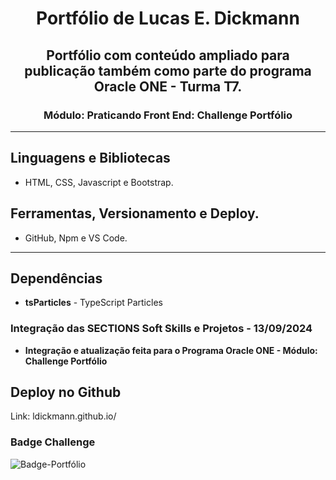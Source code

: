 <div align="center">
  <h1>Portfólio de Lucas E. Dickmann</h1>
  <h2>Portfólio com conteúdo ampliado para publicação também como parte do programa Oracle ONE - Turma T7.</h2>
  <h3>Módulo: Praticando Front End: Challenge Portfólio</h3>
</div>

---

## Linguagens e Bibliotecas

* HTML, CSS, Javascript e Bootstrap.

## Ferramentas, Versionamento e Deploy.
* GitHub, Npm e VS Code.

---

## Dependências

* **tsParticles** - TypeScript Particles

### Integração das SECTIONS Soft Skills e Projetos - 13/09/2024
* **Integração e atualização feita para o Programa Oracle ONE - Módulo: Challenge Portfólio**

## Deploy no Github

Link: ldickmann.github.io/

### Badge Challenge

![Badge-Portfólio](https://github.com/user-attachments/assets/d0175434-2ea0-4304-a451-843e351edd23)

